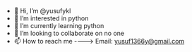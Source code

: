 - 👋 Hi, I’m @yusufykl
- 👀 I’m interested in python 
- 🌱 I’m currently learning python
- 💞️ I’m looking to collaborate on no one
- 📫 How to reach me ----> Email: yusuf1366y@gmail.com

<!---
yusufykl/yusufykl is a ✨ special ✨ repository because its `README.md` (this file) appears on your GitHub profile.
You can click the Preview link to take a look at your changes.
--->

